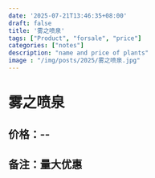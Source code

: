 ```yaml
---
date: '2025-07-21T13:46:35+08:00'
draft: false
title: '雾之喷泉'
tags: ["Product", "forsale", "price"]
categories: ["notes"]
description: "name and price of plants"
image : "/img/posts/2025/雾之喷泉.jpg"
---
```


# 雾之喷泉

## 价格：--

## 备注：量大优惠